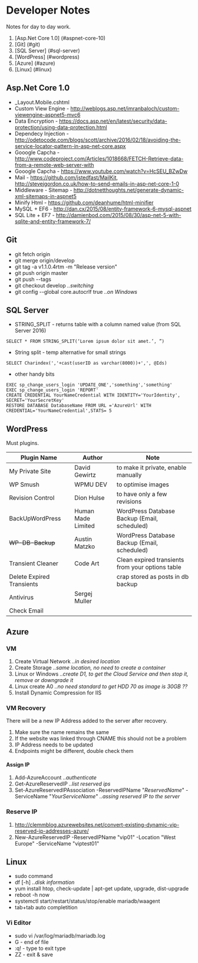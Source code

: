 # Developer Notes
Notes for day to day work.

1. [Asp.Net Core 1.0] (#aspnet-core-10)
2. [Git] (#git)
3. [SQL Server] (#sql-server)
4. [WordPress] (#wordpress)
5. [Azure] (#azure)
6. [Linux] (#linux)
 
## Asp.Net Core 1.0
- _Layout.Mobile.cshtml
- Custom View Engine - http://weblogs.asp.net/imranbaloch/custom-viewengine-aspnet5-mvc6
- Data Encryption - https://docs.asp.net/en/latest/security/data-protection/using-data-protection.html
- Dependecy Injection - http://odetocode.com/blogs/scott/archive/2016/02/18/avoiding-the-service-locator-pattern-in-asp-net-core.aspx
- Gooogle Capcha - http://www.codeproject.com/Articles/1018668/FETCH-Retrieve-data-from-a-remote-web-server-with
- Gooogle Capcha - https://www.youtube.com/watch?v=HcSEU_BZwDw
- Mail - https://github.com/jstedfast/MailKit, http://stevejgordon.co.uk/how-to-send-emails-in-asp-net-core-1-0
- Middleware - Sitemap - http://dotnetthoughts.net/generate-dynamic-xml-sitemaps-in-aspnet5
- Minify Html - https://github.com/deanhume/html-minifier
- MySQL + EF6 - http://dan.cx/2015/08/entity-framework-6-mysql-aspnet 
- SQL Lite + EF7 - http://damienbod.com/2015/08/30/asp-net-5-with-sqlite-and-entity-framework-7/

## Git
- git fetch origin
- git merge origin/develop
- git tag -a v1.1.0.4rtm -m "Release version"
- git push origin master
- git push --tags
- git checkout develop *..switching*
- git config --global core.autocrlf true *..on Windows*

## SQL Server
- STRING_SPLIT - returns table with a column named value (from SQL Server 2016)
```plsql
SELECT * FROM STRING_SPLIT(‘Lorem ipsum dolor sit amet.’, ”)
```
- String split - temp alternative for small strings
```plsql
SELECT Charindex(','+cast(userID as varchar(8000))+',', @Ids)
```
- other handy bits
```plsql
EXEC sp_change_users_login 'UPDATE_ONE','something','something'
EXEC sp_change_users_login 'REPORT'
CREATE CREDENTIAL YourNameCredential WITH IDENTITY='YourIdentity', SECRET='YourSecretKey'
RESTORE DATABASE DatabaseName FROM URL ='AzureUrl' WITH CREDENTIAL='YourNameCredential',STATS= 5
```

## WordPress
Must plugins.

Plugin Name | Author | Note
---|---|---
My Private Site | David Gewirtz | to make it private, enable manually
WP Smush | WPMU DEV | to optimise images
Revision Control | Dion Hulse | to have only a few revisions
BackUpWordPress | Human Made Limited | WordPress Database Backup (Email, scheduled)
~~WP-DB-Backup~~ | Austin Matzko | WordPress Database Backup  (Email, scheduled)
Transient Cleaner | Code Art | Clean expired transients from your options table
Delete Expired Transients || crap stored as posts in db backup
Antivirus | Sergej Muller |
Check Email | |

## Azure 
### VM
1. Create Virtual Network *..in desired location* 
2. Create Storage *..same location, no need to create a container*
3. Linux or Windows *..create D1, to get the Cloud Service and then stop it, remove or downgrade it*
4. Linux create A0 *..no need standard to get HDD 70 as image is 30GB ??*
5. Install Dynamic Compression for IIS
 
### VM Recovery
There will be a new IP Address added to the server after recovery.

1. Make sure the name remains the same
2. If the website was linked through CNAME this should not be a problem
3. IP Address needs to be updated
4. Endpoints might be different, double check them

#### Assign IP

1. Add-AzureAccount *..authenticate*
2. Get-AzureReservedIP *..list reserved ips*
3. Set-AzureReservedIPAssociation -ReservedIPName "*ReservedName*" -ServiceName "*YourServiceName*" *..assing reserved IP to the server*


### Reserve IP 
1. http://clemmblog.azurewebsites.net/convert-existing-dynamic-vip-reserved-ip-addresses-azure/
2. New-AzureReservedIP -ReservedIPName "vip01" -Location "West Europe" -ServiceName "viptest01"


## Linux
- sudo command
- df [-h] *..disk information*
- yum install htop, check-update | apt-get update, upgrade, dist-upgrade
- reboot -h now
- systemctl start/restart/status/stop/enable mariadb/waagent
- tab+tab auto completition

### Vi Editor
 - sudo vi /var/log/mariadb/mariadb.log 
 - G - end of file
 - :q! - type to exit type
 - ZZ - exit & save



